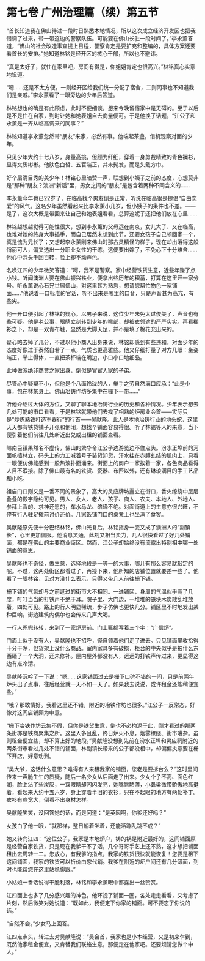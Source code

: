 # 第七卷 广州治理篇（续）第五节

“首长知道我在佛山待过一段时日熟悉本地情况，所以这次成立经济开发区也把我借调了过来，带一带这边的警察队伍。可能要在佛山长驻一段时间了。”李永薰答道，“佛山的社会改造事宜提上日程，警察肯定是要扩充和整编的，具体方案还要看首长的安排。”她知道林铭是经开区的核心干部，所以也不避讳。
 
“真是太好了，就住在家里吧，房间有得是，你姐姐肯定也很高兴。”林铭真心实意地说道。
 
“嗯……还是不太方便。一则经开区给我们统一分配了宿舍，二则同事也不知道我们是亲戚。”李永薰看了一眼旁边的少年后答道。
 
林铭想也的确是有此顾虑，此时不便细谈，想来今晚留宿家中是无碍的。至于以后是不是住在自家，到时让她和她表姐自去商量便可。于是他换了话题，“江公子和永薰是一齐从临高调来的同事？”
 
林铭知道李永薰忽然带“朋友”来家，必然有事。他端起茶盏，借机观察对面的少年。
 
只见少年大约十七八岁，身量高挑，但颇为纤细，穿着一身剪裁精致的青色襕衫，显得文质彬彬。他肤色白皙、五官端正，并未髡发，而是头戴方巾。
 
好个眉清目秀的美少年！林铭心里暗赞一声，联想到小姨子之前的态度，心想莫非是“那种”朋友？澳洲“新话”里，男女之间的“朋友”是包含着两种不同含义的……
 
李永薰今年也已22岁了，在临高找个男友倒是正常，听说在临高很是提倡“自由恋爱”的风气。这名少年虽然看起来比李永薰小几岁，但小姨子的条件也不差。——是了，这次大概是带回来让自己和她表姐看看，总算这妮子还把他们放在心里……
 
林铭越想越觉得可能性很大，想到李永薰的父母远在南京，女儿大了、又在临高，也难对她的终身大事插手，而自己居然未想到此节，还要女孩子自己领回家一个，真是愧为兄长了；又想起李永薰刚来佛山时那古灵精怪的样子，现在却出落得这般俏丽可人，偏又透出一分职业女性的干练，这便要出嫁了，不免心下十分难舍……他心中念头千回百转，脸上却不动声色。
 
名唤江四的少年微笑答道：“呵，我不是警察。家中经营铁货生意，近些年赚了点小钱。听闻澳洲人要在佛山振兴铁业，便拿出些历年的积蓄，打算在这里开一家分号。听永薰说心石兄世居佛山，对这里甚为熟悉，想请您帮忙物色一家铺面……”他说着一口标准的官话，听不出来是哪里的口音，只是声音甚为高亢，有些尖。
 
他一开口便引起了林铭的疑心。以男子来说，这位少年未免太过俊美了，声音也有些可疑。他是老公事，眼睛立刻转到少年的喉部，却被衣领遮的严严实实。再看襴衫之下，却是一双青布鞋，显然是大脚天足，并不是填了棉花充出来的。
 
疑心略去掉了几分，不过以他小商人出身来说，林铭却感到有些违和，对面少年的态度好像过于泰然自若了一点，气质也更高雅些。他又仔细打量了对方几眼：坐姿端正，举止得体，一直把茶杯端在嘴边，小口小口地细品。
 
此种做派绝非商贾之家出身，倒似是官宦人家的子弟。
 
尽管心中疑窦不小，但他是个八面玲珑的人，举手之劳自然满口应承：“此是小事，包在林某身上。佛山冶铸作坊多集中在栅下一带……”
 
听他介绍过大体的方位，又聊了聊本地冶铸行业的历史和各种情况。少年表示想去几处可能的市口看看，于是林铭就带他们去找了相熟的炉房业会首――实际只是“炒炼熟铁打造军器行”的行首――吴献隆。此人是本地冶铸行业的地头蛇，这里天天都有铁货铺子开张和倒闭，想找个铺面容易得很。听了林铭等人的来意，当下便引着他们前往几处新近出兑或出租的铺面查看。
 
岭南巨镇果然名不虚传，佛山的繁华令江公子边游览边不住点头。汾水正埠前的河面帆樯林立，码头上的力工喊着号子装货卸货，汗水挂在赤膊虬结的肌肉上，只看一眼便仿佛能感到一股热浪扑面涌来。街面上的商户一家挨着一家，各色商品看得人目不暇接。除了佛山最有名的铁货、瓷器、布匹以外，还有琳琅满目的手工艺品和小吃。
 
祖庙门口则又是一番不同的景象了，高大的灵应牌坊矗立在街口，香火缭绕中层层叠叠的殿宇隐约可见。男人、女人、老人、孩子、商人、农夫、本地人、外地人、参拜上香的、求神还愿的，车水马龙、络绎不绝。对面街道上的生意亦很兴旺，不停有行人驻足摊前讨价还价。几家饭铺门口的桌凳上也坐满了食客。
 
吴献隆原先便十分巴结林铭，佛山光复后，林铭摇身一变又成了澳洲人的“副镇长”，心里更加佩服。他消息灵通，此刻又相当卖力，几人很快看过了好几处铺面，都是在佛山的主要商业街区。然而，江公子却始终没有流露出特别相中哪一处铺面的意思。
 
吴献隆也不奇怪，做生意，选择地段是一等一的大事，哪儿有那么容易就敲定的呢。不过，这两处街区都看过了，再接下来，他所知的店铺位置就要差一些了。他看了一眼林铭，见对方没什么表示，只得又带几人前往栅下铺。
 
栅下铺的气氛却与之前逛过的街市大不相同。一进铺区，身周的气温似乎高了几度，叮叮当当的打铁声不绝于耳。院子里、大门边，一堆堆的铁块木炭散乱堆放着，四处可见。路上的行人明显稀疏，步子仿佛也更快几分。铺区里不时地发出某种巨响，街边建筑内偶尔也会传来几声大喝。
 
一行人兜兜转转，来到了一家炉房前。门上匾额写着三个字：“广信炉”。
 
门面上似乎没有人，吴献隆也不招呼，径自领着他们走了进去。只见铺面里收拾得十分干净，但货架上没什么商品。室内家具多有破损，柜台的中央似乎是被什么东西砸了一个大洞，还未修补。屋内屋外都没有人，远远的打铁声传过来，更显得这边有点冷清。
 
吴献隆沉吟了一下说：“嗯……这家铺面过去是栅下口碑不错的一间，只是前两年炉头出了点事，往后经营就一天不如一天了。如果我去说说，或许租金还能稍便宜些。”
 
“哦？那敢情好。我看这里还不错，附近的冶铁作坊也很多。”江公子一反常态，好像对这间店铺颇为中意。
 
“栅下冶铁作坊云集不假，但你是铁货生意，倒也不必拘泥于此，刚才看过的那两条街亦是铁商聚集之所。这里人多且乱，终日炉火不息，烟雾缭绕、街市嘈杂。虽则租金便宜些，却不算上好的地段。”吴献隆没想到先前在汾水正埠和灵应祠附近的两条街市看过几处不错的铺面，林副镇长带来的公子都没相中，却偏偏执意要在栅下开店，好意劝到。
 
“吴大爷，这话什么意思？难得有人来租我家的铺面，您老是要拆台么？”这时里间传来一声脆生生的质疑，随后一名少女从后面走了出来。少女个子不高、面色红润，脸上沾了些炭灰，一双眼睛却闪闪发亮，她嘴唇略薄，小鼻梁微带骄傲地高挺着，看起来大约十五六岁，身上穿着半旧的衣衫，只在不起眼的地方有两处补丁。衣衫有些宽大，倒看不出身材怎样。
 
吴献隆笑笑，没回答她的话，而是问道：“是英囡啊，你爹还好吗？”
 
女孩白了他一眼，“就那样，整日躺着坐着，还能活蹦乱跳不成？”
 
她又转向江四：“这位公子，我家是本地炉户，铸的锅是附近最好的，这间铺面原是经营自家铁货，只是现在我爹干不了活，几个哥哥手艺上还不熟，这才想把铺面租出去周转一二。您放心，有我爹的指点，我家的铁货很快就能恢复！您要是租下这间铺面，我家的铁货可以折价由您代销。我爹在附近的炉户间还有几分薄面，到时也能帮您在这里站稳脚跟。”
 
小姑娘一番话说得干脆利落，林铭和李永薰眼中都露出一丝赞赏。
 
江四面上也多了几分感兴趣的神色，他环视了铺面一圈，各处走走看看，又考虑了片刻，然后微笑对她说道：“既如此，我便定下你家的铺面。可不要忘了你说的话。”
 
“自然不会。”少女马上回答。
 
江四点点头，转过去对吴献隆说：“吴会首，我家也是小本经营，又是初来乍到，既然他家租金便宜，又肯替我们联络生意，那便定在他家吧。还要烦请您做个中人。”
 
 
